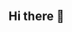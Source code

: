 ## Hi there 👋

<!--
**ypratap11/ypratap11** is a ✨ _special_ ✨ repository because its `README.md` (this file) appears on your GitHub profile.

# Yeragudipati Pratap - AI/ML Engineer in Transition

## 👋 About Me
Oracle ERP Expert with 20+ years transitioning to AI/ML Engineering. 
Passionate about applying AI to solve real business problems.

**Background:** Program Manager | Oracle ERP Implementation | Business Process Optimization
**Education:** PG AI/ML Program - McCombs School of Business, UT Austin
**Currently Building:** Production-ready AI applications

## 🚀 Current Projects

### 🧾 Invoice Processing AI System
**Status:** In Development | **Demo:** Coming Soon
- Automated invoice processing using Google Document AI
- ML classification for document types
- FastAPI backend deployed on GCP
- **Tech:** Python, FastAPI, Google Cloud, PostgreSQL

### 💬 Business Document Q&A System  
**Status:** Planned
- LLM-powered document analysis for business operations
- RAG architecture with vector databases
- **Tech:** LangChain, OpenAI API, ChromaDB

## 🛠️ Tech Stack
**Languages:** Python, SQL
**ML/AI:** Scikit-learn, Pandas, NumPy, TensorFlow, PyTorch
**Cloud:** Google Cloud Platform (Document AI, Cloud Run, Storage)
**Web:** FastAPI, Streamlit
**Databases:** PostgreSQL, Vector DBs
**Tools:** Docker, Git, Jupyter

## 🎯 What I'm Looking For
- AI/ML Engineering roles
- Opportunities to bridge business domain expertise with AI
- Collaborations on enterprise AI projects

## 📫 Let's Connect
- 💼 [LinkedIn] https://www.linkedin.com/in/pratapyeragudipati/
- 📧 [Email] ypratap114u@gmail.com
- 🌐 [Portfolio Website](coming-soon)

---
*"Combining deep business process knowledge with cutting-edge AI to solve real-world problems"*
-->
